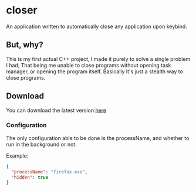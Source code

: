 # closer

An application written to automatically close any application upon keybind. 

## But, why?

This is my first actual C++ project, I made it purely to solve a single problem I had; That being me unable to close programs without opening task manager, or opening the program itself. Basically it's just a stealth way to close programs.

## Download

You can download the latest version [here](https://github.com/astridlol/closer/releases)

### Configuration

The only configuration able to be done is the processName, and whether to run in the background or not.

Example:

```json
{
  "processName": "firefox.exe",
  "hidden": true
}
```